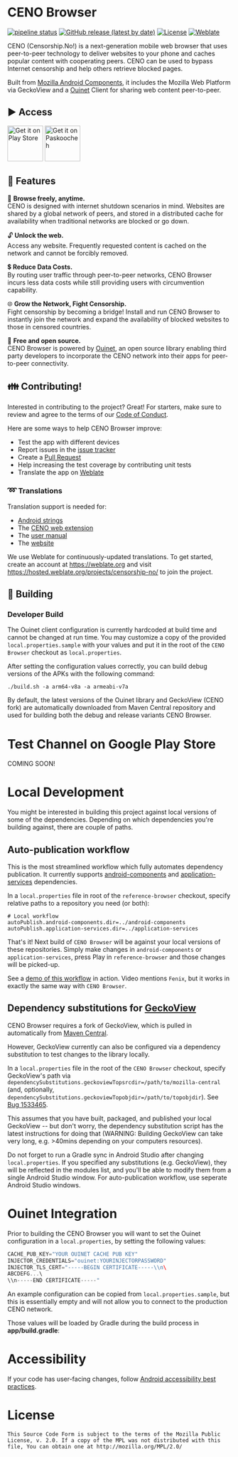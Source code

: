 # CENO Browser

[![pipeline status](https://gitlab.com/censorship-no/ceno-browser/badges/master/pipeline.svg)](https://gitlab.com/censorship-no/ceno-browser/commits/master)
[![GitHub release (latest by date)](https://img.shields.io/github/v/release/censorship-no/ceno-browser)](https://github.com/censorship-no/ceno-browser/releases/latest)
[![License](https://img.shields.io/badge/license-MIT-green)](./LICENSE)
[![Weblate](https://hosted.weblate.org/widgets/censorship-no/-/android-strings/svg-badge.svg)](https://hosted.weblate.org/projects/censorship-no/android-strings/)

CENO (Censorship.No!) is a next-generation mobile web browser that uses peer-to-peer technology to deliver websites to your phone and caches popular content with cooperating peers. CENO can be used to bypass Internet censorship and help others retrieve blocked pages.

Built from [Mozilla Android Components](https://github.com/mozilla-mobile/firefox-android/blob/main/android-components/README.md), it includes the Mozilla Web Platform via GeckoView and a [Ouinet](https://ouinet.work) Client for sharing web content peer-to-peer.

## ▶️ Access

[<img src="https://play.google.com/intl/en_us/badges/images/generic/en_badge_web_generic.png"
      alt="Get it on Play Store"
      height="80">](https://play.google.com/store/apps/details?id=ie.equalit.ceno)
[<img src="https://github.com/censorship-no/ceno-browser/blob/master/paskoocheh_badge.png"
      alt="Get it on Paskoocheh" height="80">](https://paskoocheh.com/tools/124/android.html?utm_source=UpdatePage)

## 🚀 Features

🌴 **Browse freely, anytime.**  
CENO is designed with internet shutdown scenarios in mind. Websites are shared by a global network of peers, and stored in a distributed cache for availability when traditional networks are blocked or go down.

🔓 **Unlock the web.**  
Access any website. Frequently requested content is cached on the network and cannot be forcibly removed.

💲 **Reduce Data Costs.**  
By routing user traffic through peer-to-peer networks, CENO Browser incurs less data costs while still providing users with circumvention capability.

🌐 **Grow the Network, Fight Censorship.**  
Fight censorship by becoming a bridge! Install and run CENO Browser to instantly join the network and expand the availability of blocked websites to those in censored countries.

👐 **Free and open source.**  
CENO Browser is powered by [Ouinet](https://ouinet.work), an open source library enabling third party developers to incorporate the CENO network into their apps for peer-to-peer connectivity.

## 👪 Contributing!
Interested in contributing to the project? Great! For starters, make sure to review and agree to the terms of our [Code of Conduct](CODE_OF_CONDUCT.md).

Here are some ways to help CENO Browser improve:
* Test the app with different devices
* Report issues in the [issue tracker](https://gitlab.com/censorship-no/ceno-browser-v2/issues)
* Create a [Pull Request](https://opensource.guide/how-to-contribute/#opening-a-pull-request)
* Help increasing the test coverage by contributing unit tests
* Translate the app on [Weblate](https://hosted.weblate.org/projects/censorship-no/)

### ➿ Translations
Translation support is needed for:
* [Android strings](https://hosted.weblate.org/projects/censorship-no/android-strings/)
* The [CENO web extension](https://gitlab.com/censorship-no/ceno-ext-settings/)
* The [user manual](https://github.com/censorship-no/ceno-docs/)
* The [website](https://censorship.no)

We use Weblate for continuously-updated translations. To get started, create an account at https://weblate.org and visit https://hosted.weblate.org/projects/censorship-no/ to join the project.

## 🔧 Building
### Developer Build

The Ouinet client configuration is currently hardcoded at build time and cannot be changed at run time.  You may customize a copy of the provided `local.properties.sample` with your values and put it in the root of the `CENO Browser` checkout as `local.properties`.

After setting the configuration values correctly, you can build debug versions of the APKs with the following command:

```
./build.sh -a arm64-v8a -a armeabi-v7a
```

By default, the latest versions of the Ouinet library and GeckoView (CENO fork) are automatically downloaded from Maven Central repository and used for building both the debug and release variants CENO Browser.

# Test Channel on Google Play Store

COMING SOON!

# Local Development

You might be interested in building this project against local versions of some of the dependencies. Depending on which dependencies you're building against, there are couple of paths.

## Auto-publication workflow

This is the most streamlined workflow which fully automates dependency publication. It currently supports [android-components](https://github.com/mozilla-mobile/android-components/) and [application-services](https://github.com/mozilla/application-services) dependencies.

In a `local.properties` file in root of the `reference-browser` checkout, specify relative paths to a repository you need (or both):
```
# Local workflow
autoPublish.android-components.dir=../android-components
autoPublish.application-services.dir=../application-services
```

That's it! Next build of `CENO Browser` will be against your local versions of these repositories. Simply make changes in `android-components` or `application-services`, press Play in `reference-browser` and those changes will be picked-up.

See a [demo of this workflow](https://www.youtube.com/watch?v=qZKlBzVvQGc) in action. Video mentions `Fenix`, but it works in exactly the same way with `CENO Browser`.

## Dependency substitutions for [GeckoView](https://hg.mozilla.org/mozilla-central)

CENO Browser requires a fork of GeckoView, which is pulled in automatically from [Maven Central](https://repo1.maven.org/maven2/ie/equalit/ouinet/geckoview-ceno-omni/).

However, GeckoView currently can also be configured via a dependency substitution to test changes to the library locally.

In a `local.properties` file in the root of the `CENO Browser` checkout, specify GeckoView's path via `dependencySubstitutions.geckoviewTopsrcdir=/path/to/mozilla-central` (and, optionally, `dependencySubstitutions.geckoviewTopobjdir=/path/to/topobjdir`). See [Bug 1533465](https://bugzilla.mozilla.org/show_bug.cgi?id=1533465).

This assumes that you have built, packaged, and published your local GeckoView -- but don't worry, the dependency substitution script has the latest instructions for doing that (WARNING: Building GeckoView can take very long, e.g. >40mins depending on your computers resources).

Do not forget to run a Gradle sync in Android Studio after changing `local.properties`. If you specified any substitutions (e.g. GeckoView), they will be reflected in the modules list, and you'll be able to modify them from a single Android Studio window. For auto-publication workflow, use seperate Android Studio windows.

# Ouinet Integration
Prior to building the CENO Browser you will want to set the Ouinet configuration in a `local.properties`, by setting the following values:
```groovy
CACHE_PUB_KEY="YOUR OUINET CACHE PUB KEY"
INJECTOR_CREDENTIALS="ouinet:YOURINJECTORPASSWORD"
INJECTOR_TLS_CERT="-----BEGIN CERTIFICATE-----\\n\
ABCDEFG...\
\\n-----END CERTIFICATE-----"
```
An example configuration can be copied from `local.properties.sample`, but this is essentially empty and will not allow you to connect to the production CENO network.

Those values will be loaded by Gradle during the build process in **app/build.gradle**:

# Accessibility

If your code has user-facing changes, follow [Android accessibility best practices](https://github.com/mozilla-mobile/shared-docs/blob/main/android/accessibility_guide.md).

# License

    This Source Code Form is subject to the terms of the Mozilla Public
    License, v. 2.0. If a copy of the MPL was not distributed with this
    file, You can obtain one at http://mozilla.org/MPL/2.0/
